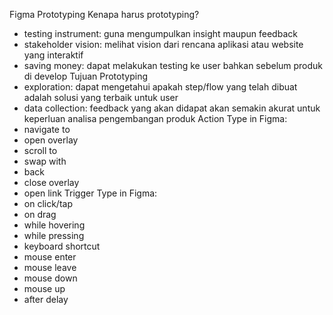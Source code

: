 Figma Prototyping
Kenapa harus prototyping?
- testing instrument: guna mengumpulkan insight maupun feedback
- stakeholder vision: melihat vision dari rencana aplikasi atau website yang interaktif
- saving money: dapat melakukan testing ke user bahkan sebelum produk di develop
Tujuan Prototyping
- exploration: dapat mengetahui apakah step/flow yang telah dibuat adalah solusi yang terbaik untuk user
- data collection: feedback yang akan didapat akan semakin akurat untuk keperluan analisa pengembangan produk
Action Type in Figma:
- navigate to
- open overlay
- scroll to
- swap with
- back
- close overlay
- open link
Trigger Type in Figma:
- on click/tap
- on drag
- while hovering
- while pressing
- keyboard shortcut
- mouse enter
- mouse leave 
- mouse down
- mouse up
- after delay
